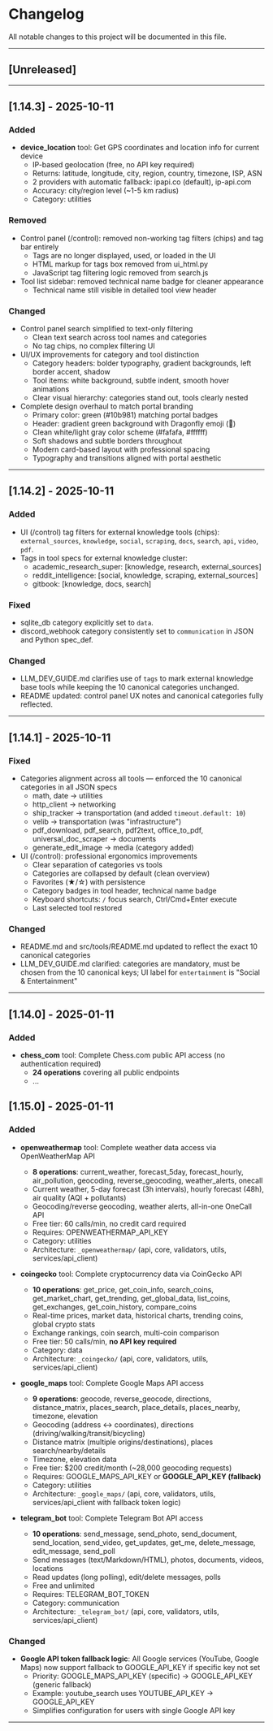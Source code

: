 
















# Changelog

All notable changes to this project will be documented in this file.

---

## [Unreleased]

---

## [1.14.3] - 2025-10-11

### Added
- **device_location** tool: Get GPS coordinates and location info for current device
  - IP-based geolocation (free, no API key required)
  - Returns: latitude, longitude, city, region, country, timezone, ISP, ASN
  - 2 providers with automatic fallback: ipapi.co (default), ip-api.com
  - Accuracy: city/region level (~1-5 km radius)
  - Category: utilities

### Removed
- Control panel (/control): removed non-working tag filters (chips) and tag bar entirely
  - Tags are no longer displayed, used, or loaded in the UI
  - HTML markup for tags box removed from ui_html.py
  - JavaScript tag filtering logic removed from search.js
- Tool list sidebar: removed technical name badge for cleaner appearance
  - Technical name still visible in detailed tool view header

### Changed
- Control panel search simplified to text-only filtering
  - Clean text search across tool names and categories
  - No tag chips, no complex filtering UI
- UI/UX improvements for category and tool distinction
  - Category headers: bolder typography, gradient backgrounds, left border accent, shadow
  - Tool items: white background, subtle indent, smooth hover animations
  - Clear visual hierarchy: categories stand out, tools clearly nested
- Complete design overhaul to match portal branding
  - Primary color: green (#10b981) matching portal badges
  - Header: gradient green background with Dragonfly emoji (🐉)
  - Clean white/light gray color scheme (#fafafa, #ffffff)
  - Soft shadows and subtle borders throughout
  - Modern card-based layout with professional spacing
  - Typography and transitions aligned with portal aesthetic

---

## [1.14.2] - 2025-10-11

### Added
- UI (/control) tag filters for external knowledge tools (chips): `external_sources`, `knowledge`, `social`, `scraping`, `docs`, `search`, `api`, `video`, `pdf`.
- Tags in tool specs for external knowledge cluster:
  - academic_research_super: [knowledge, research, external_sources]
  - reddit_intelligence: [social, knowledge, scraping, external_sources]
  - gitbook: [knowledge, docs, search]

### Fixed
- sqlite_db category explicitly set to `data`.
- discord_webhook category consistently set to `communication` in JSON and Python spec_def.

### Changed
- LLM_DEV_GUIDE.md clarifies use of `tags` to mark external knowledge base tools while keeping the 10 canonical categories unchanged.
- README updated: control panel UX notes and canonical categories fully reflected.

---

## [1.14.1] - 2025-10-11

### Fixed
- Categories alignment across all tools — enforced the 10 canonical categories in all JSON specs
  - math, date → utilities
  - http_client → networking
  - ship_tracker → transportation (and added `timeout.default: 10`)
  - velib → transportation (was "infrastructure")
  - pdf_download, pdf_search, pdf2text, office_to_pdf, universal_doc_scraper → documents
  - generate_edit_image → media (category added)
- UI (/control): professional ergonomics improvements
  - Clear separation of categories vs tools
  - Categories are collapsed by default (clean overview)
  - Favorites (★/☆) with persistence
  - Category badges in tool header, technical name badge
  - Keyboard shortcuts: `/` focus search, Ctrl/Cmd+Enter execute
  - Last selected tool restored

### Changed
- README.md and src/tools/README.md updated to reflect the exact 10 canonical categories
- LLM_DEV_GUIDE.md clarified: categories are mandatory, must be chosen from the 10 canonical keys; UI label for `entertainment` is "Social & Entertainment"

---

## [1.14.0] - 2025-01-11

### Added
- **chess_com** tool: Complete Chess.com public API access (no authentication required)
  - **24 operations** covering all public endpoints
  - ...


 
 
 
 
 
 
 
 
 
 
 
 
 
 
 
 


## [1.15.0] - 2025-01-11

### Added
- **openweathermap** tool: Complete weather data access via OpenWeatherMap API
  - **8 operations**: current_weather, forecast_5day, forecast_hourly, air_pollution, geocoding, reverse_geocoding, weather_alerts, onecall
  - Current weather, 5-day forecast (3h intervals), hourly forecast (48h), air quality (AQI + pollutants)
  - Geocoding/reverse geocoding, weather alerts, all-in-one OneCall API
  - Free tier: 60 calls/min, no credit card required
  - Requires: OPENWEATHERMAP_API_KEY
  - Category: utilities
  - Architecture: `_openweathermap/` (api, core, validators, utils, services/api_client)

- **coingecko** tool: Complete cryptocurrency data via CoinGecko API
  - **10 operations**: get_price, get_coin_info, search_coins, get_market_chart, get_trending, get_global_data, list_coins, get_exchanges, get_coin_history, compare_coins
  - Real-time prices, market data, historical charts, trending coins, global crypto stats
  - Exchange rankings, coin search, multi-coin comparison
  - Free tier: 50 calls/min, **no API key required**
  - Category: data
  - Architecture: `_coingecko/` (api, core, validators, utils, services/api_client)

- **google_maps** tool: Complete Google Maps API access
  - **9 operations**: geocode, reverse_geocode, directions, distance_matrix, places_search, place_details, places_nearby, timezone, elevation
  - Geocoding (address ↔ coordinates), directions (driving/walking/transit/bicycling)
  - Distance matrix (multiple origins/destinations), places search/nearby/details
  - Timezone, elevation data
  - Free tier: $200 credit/month (~28,000 geocoding requests)
  - Requires: GOOGLE_MAPS_API_KEY or **GOOGLE_API_KEY (fallback)**
  - Category: utilities
  - Architecture: `_google_maps/` (api, core, validators, utils, services/api_client with fallback token logic)

- **telegram_bot** tool: Complete Telegram Bot API access
  - **10 operations**: send_message, send_photo, send_document, send_location, send_video, get_updates, get_me, delete_message, edit_message, send_poll
  - Send messages (text/Markdown/HTML), photos, documents, videos, locations
  - Read updates (long polling), edit/delete messages, polls
  - Free and unlimited
  - Requires: TELEGRAM_BOT_TOKEN
  - Category: communication
  - Architecture: `_telegram_bot/` (api, core, validators, utils, services/api_client)

### Changed
- **Google API token fallback logic**: All Google services (YouTube, Google Maps) now support fallback to GOOGLE_API_KEY if specific key not set
  - Priority: GOOGLE_MAPS_API_KEY (specific) → GOOGLE_API_KEY (generic fallback)
  - Example: youtube_search uses YOUTUBE_API_KEY → GOOGLE_API_KEY
  - Simplifies configuration for users with single Google API key

---
